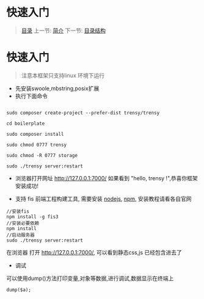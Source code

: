 #  快速入门

   > [目录](<index.md>)
   > 上一节: [简介](<1.1.md>)
   > 下一节: [目录结构](<1.3.md>)


   快速入门
========

> 注意本框架只支持linux 环境下运行

* 先安装swoole,mbstring,posix扩展
* 执行下面命令

```

sudo composer create-project --prefer-dist trensy/trensy

cd boilerplate

sudo composer install

sudo chmod 0777 trensy

sudo chmod -R 0777 storage

sudo ./trensy server:restart

```

* 浏览器打开网址 http://127.0.0.1:7000/ 如果看到 "hello, trensy !",恭喜你框架安装成功!

* 支持 fis 前端工程构建工具, 需要安装 [nodejs](https://nodejs.org/en/), [npm](https://www.npmjs.com/), 安装教程请看各自官网

```
//安装fis
npm install -g fis3
//安装必要依赖
npm install
//启动服务器
sudo ./trensy server:restart
```

在浏览器 打开 http://127.0.0.1:7000/, 可以看到静态css,js 已经包含进去了

* 调试

可以使用dump()方法打印变量,对象等数据,进行调试,数据显示在终端上
```
dump($a);
```